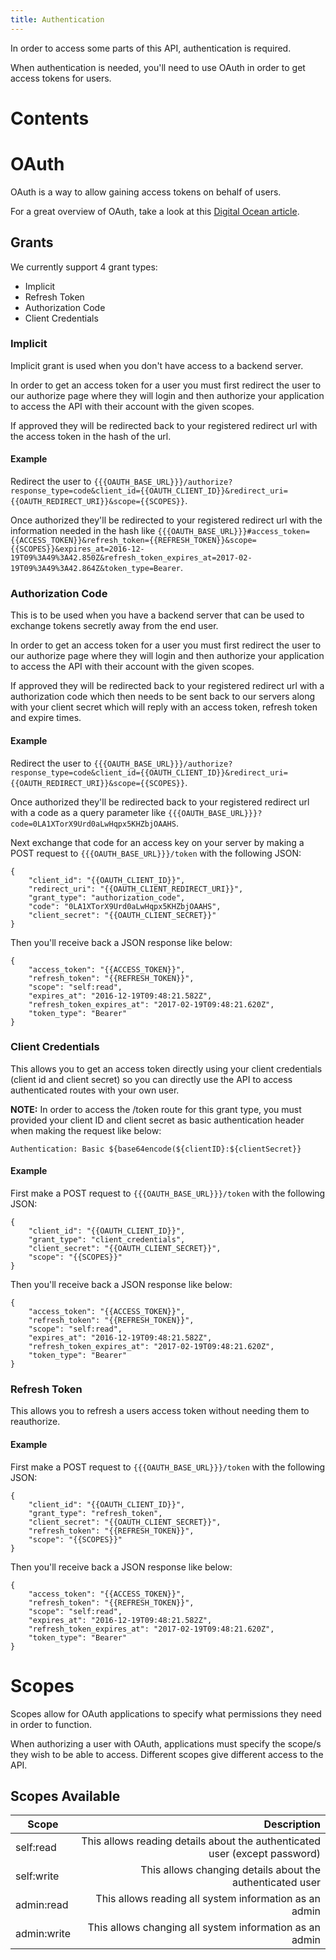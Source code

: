 ```yaml
---
title: Authentication
---
```


In order to access some parts of this API, authentication is required.

When authentication is needed, you'll need to use OAuth in order to get access tokens for users.

# Contents
<!-- toc -->

# OAuth
OAuth is a way to allow gaining access tokens on behalf of users.

For a great overview of OAuth, take a look at this [Digital Ocean article](https://www.digitalocean.com/community/tutorials/an-introduction-to-oauth-2).

## Grants
We currently support 4 grant types:

 - Implicit
 - Refresh Token
 - Authorization Code
 - Client Credentials

### Implicit
Implicit grant is used when you don't have access to a backend server.

In order to get an access token for a user you must first redirect the user to our authorize page where they will login and then authorize your application to access the API with their account with
the given scopes.

If approved they will be redirected back to your registered redirect url with the access token in the hash of the url.

#### Example
Redirect the user to `{{{OAUTH_BASE_URL}}}/authorize?response_type=code&client_id={{OAUTH_CLIENT_ID}}&redirect_uri={{OAUTH_REDIRECT_URI}}&scope={{SCOPES}}`.

Once authorized they'll be redirected to your registered redirect url with the information needed in the hash like
`{{{OAUTH_BASE_URL}}}#access_token={{ACCESS_TOKEN}}&refresh_token={{REFRESH_TOKEN}}&scope={{SCOPES}}&expires_at=2016-12-19T09%3A49%3A42.850Z&refresh_token_expires_at=2017-02-19T09%3A49%3A42.864Z&token_type=Bearer`.

### Authorization Code
This is to be used when you have a backend server that can be used to exchange tokens secretly away from the end user.

In order to get an access token for a user you must first redirect the user to our authorize page where they will login and then authorize your application to access the API with their account with
the given scopes.

If approved they will be redirected back to your registered redirect url with a authorization code which then needs to be sent back to our servers along with your client secret which will reply
with an access token, refresh token and expire times.

#### Example
Redirect the user to `{{{OAUTH_BASE_URL}}}/authorize?response_type=code&client_id={{OAUTH_CLIENT_ID}}&redirect_uri={{OAUTH_REDIRECT_URI}}&scope={{SCOPES}}`.

Once authorized they'll be redirected back to your registered redirect url with a code as a query parameter like `{{{OAUTH_BASE_URL}}}?code=0LA1XTorX9Urd0aLwHqpx5KHZbjOAAHS`.

Next exchange that code for an access key on your server by making a POST request to `{{{OAUTH_BASE_URL}}}/token` with the following JSON:

```
{
	"client_id": "{{OAUTH_CLIENT_ID}}",
	"redirect_uri": "{{OAUTH_CLIENT_REDIRECT_URI}}",
	"grant_type": "authorization_code",
	"code": "0LA1XTorX9Urd0aLwHqpx5KHZbjOAAHS",
	"client_secret": "{{OAUTH_CLIENT_SECRET}}"
}
```

Then you'll receive back a JSON response like below:

```
{
	"access_token": "{{ACCESS_TOKEN}}",
	"refresh_token": "{{REFRESH_TOKEN}}",
	"scope": "self:read",
    "expires_at": "2016-12-19T09:48:21.582Z",
    "refresh_token_expires_at": "2017-02-19T09:48:21.620Z",
    "token_type": "Bearer"
}
```

### Client Credentials
This allows you to get an access token directly using your client credentials (client id and client secret) so you can directly use the API to access authenticated routes with your own user.

**NOTE:** In order to access the /token route for this grant type, you must provided your client ID and client secret as basic authentication header when making the request like below:

```
Authentication: Basic ${base64encode(${clientID}:${clientSecret}}
```

#### Example
First make a POST request to `{{{OAUTH_BASE_URL}}}/token` with the following JSON:

```
{
	"client_id": "{{OAUTH_CLIENT_ID}}",
	"grant_type": "client_credentials",
	"client_secret": "{{OAUTH_CLIENT_SECRET}}",
	"scope": "{{SCOPES}}"
}
```

Then you'll receive back a JSON response like below:

```
{
	"access_token": "{{ACCESS_TOKEN}}",
	"refresh_token": "{{REFRESH_TOKEN}}",
	"scope": "self:read",
    "expires_at": "2016-12-19T09:48:21.582Z",
    "refresh_token_expires_at": "2017-02-19T09:48:21.620Z",
    "token_type": "Bearer"
}
```

### Refresh Token
This allows you to refresh a users access token without needing them to reauthorize.

#### Example
First make a POST request to `{{{OAUTH_BASE_URL}}}/token` with the following JSON:

```
{
	"client_id": "{{OAUTH_CLIENT_ID}}",
	"grant_type": "refresh_token",
	"client_secret": "{{OAUTH_CLIENT_SECRET}}",
	"refresh_token": "{{REFRESH_TOKEN}}",
	"scope": "{{SCOPES}}"
}
```

Then you'll receive back a JSON response like below:

```
{
	"access_token": "{{ACCESS_TOKEN}}",
	"refresh_token": "{{REFRESH_TOKEN}}",
    "scope": "self:read",
    "expires_at": "2016-12-19T09:48:21.582Z",
    "refresh_token_expires_at": "2017-02-19T09:48:21.620Z",
    "token_type": "Bearer"
}
```

# Scopes
Scopes allow for OAuth applications to specify what permissions they need in order to function.

When authorizing a user with OAuth, applications must specify the scope/s they wish to be able to access. Different scopes give different access to the API.

## Scopes Available
| Scope | Description |
|-------------|-------------:|
| self:read | This allows reading details about the authenticated user (except password) |
| self:write | This allows changing details about the authenticated user |
| admin:read | This allows reading all system information as an admin |
| admin:write | This allows changing all system information as an admin |
